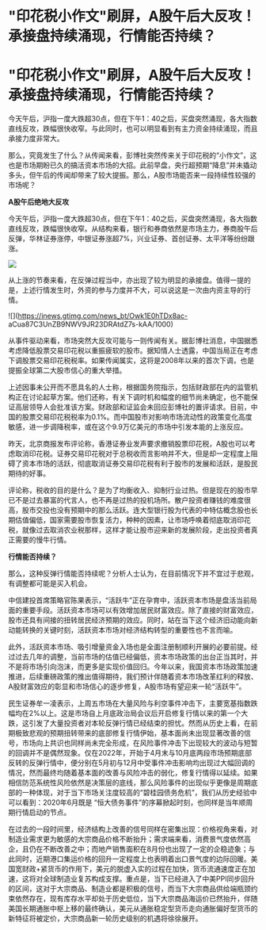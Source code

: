 # "印花税小作文"刷屏，A股午后大反攻！承接盘持续涌现，行情能否持续？

# "印花税小作文"刷屏，A股午后大反攻！承接盘持续涌现，行情能否持续？

今天午后，沪指一度大跌超30点，但在下午1：40之后，买盘突然涌现，各大指数直线反攻，跌幅很快收窄。与此同时，也可以明显看到有主力资金持续涌现，而且承接力度非常大。

那么，究竟发生了什么？从传闻来看，彭博社突然传来关于印花税的“小作文”，这也是市场期盼已久的搞活资本市场的大招。此前早盘，央行超预期“降息”并未撬动多头，但午后的传闻却带来了较大提振。那么，A股市场能否来一段持续性较强的市场呢？

**A股午后绝地大反攻**

今天午后，沪指一度大跌超30点，但在下午1：40之后，买盘突然涌现，各大指数直线反攻，跌幅很快收窄。从结构来看，银行和券商依然是市场主力，券商股午后反弹，华林证券涨停，中银证券涨超7%，兴业证券、首创证券、太平洋等纷纷跟涨。

![](https://inews.gtimg.com/news_bt/OLqZNb8yCIK5CADlWjbbLa08OVXGHNJ1NdRzNL5NUmc3gAA/1000)

从上涨的节奏来看，在反弹过程当中，亦出现了较为明显的承接盘。值得一提的是，上述行情发生时，外资的参与力度并不大，可以说这是一次由内资主导的行情。

![](https://inews.gtimg.com/news_bt/Owk1E0hTDx8ac-
aCua87C3UnZB9NWV9JR23DRAtdZ7s-kAA/1000)

从事件驱动来看，市场突然大反攻可能与一则传闻有关。据彭博社消息，中国据悉考虑降低股票交易印花税以重振疲软的股市。据知情人士透露，中国当局正在考虑下调股票交易印花税税率。如果传闻属实，这将是2008年以来的首次下调，也是提振全球第二大股市信心的重大举措。

上述因事未公开而不愿具名的人士称，根据国务院指示，包括财政部在内的监管机构正在讨论起草方案。他们还称，有关下调时机和幅度的细节尚未确定，也不能保证高层领导人会批准该方案。财政部和证监会未回应彭博社的置评请求。目前，中国的股票交易印花税税率为0.1%。而中国股市对影响市场流动性的政策变化高度敏感，进一步调降税率，或在这个9.9万亿美元的市场中引发本能的上涨反应。

昨天，北京商报发布评论称，香港证券业发声要求撤销股票印花税，A股也可以考虑取消印花税。证券交易印花税对于总税收而言影响并不大，但是却一定程度上阻碍了资本市场的活跃，彻底取消证券交易印花税有利于股市的发展和活跃，是股民期待的好事。

评论称，税收的目的是什么？是为了均衡收入、抑制行业过热。但是现在的股市早已不是过去暴富的代言人，也不再是过热的投机场所。散户投资者赚钱的难度很高，股市交投也没有预期中的那么活跃。连大型银行股为代表的中特估概念股也长期估值偏低，国家需要股市恢复活力，种种的因素，让市场呼唤着彻底取消印花税，就像过去取消农业税那样，这样才能让股市迎来新的发展阶段，走出投资者真正需要的慢牛行情。

**行情能否持续？**

那么，这种反弹行情能否持续呢？分析人士认为，在目前情况下并不宜过于悲观，有调整都可能是买入机会。

中信建投首席策略官陈果表示，“活跃牛”正在孕育中，活跃资本市场是盘活当前局面的重要手段。活跃资本市场可以有效增加居民财富效应。除了直接的财富效应，股市还具有间接的扭转居民经济预期的效应。同时，站在当下这个经济旧动能向新动能转换的关键时刻，活跃资本市场对经济结构转型的重要性也不言而喻。

此外，活跃资本市场、吸引增量资金入场也是全面注册制顺利开展的必要前提。经过过去几年的调整，当前市场的估值已经偏低，资本市场政策的出台正当其时，并不是将市场引向泡沫，而更多是实现价值回归。今年以来，我国资本市场政策加速推进，后续重磅政策的推出值得期待，我们预计伴随着资本市场改革红利的释放、A股财富效应的彰显和市场信心的逐步修复，A股市场有望迎来一轮“活跃牛”。

民生证券牟一凌表示，上周五市场在大量风险与利空事件冲击下，主要宽基指数跌幅均在2%以上。这是市场自上月底政治局会议后开启修复行情以来的第一个大跌，这引发了大量投资者对本轮反弹行情已经结束的担忧。然而从历史上看，在前期极致悲观的预期扭转带来的底部修复行情伊始，基本面尚未出现显著改善的信号，市场向上共识也同样尚未完全形成，在风险事件冲击下出现较大的波动与短暂的回调并不是偶然现象。仅在2022年，开始于4月末与10月底两段市场预期底部反转的反弹行情中，便分别在5月初与12月中受事件冲击影响均出现过大幅回调的情况，然而最终均随着基本面的改善与风险冲击的弱化，修复行情得以延续。如果相信防范系统性风险依然是决策层的底线，那么风险事件的出现似乎更像是周期底部的一种体现，对于当下市场关注度较高的“碧桂园债务危机”，我们从历史经验中可以看到：2020年6月既是
“恒大债务事件”的序幕掀起时刻，也同样是当年顺周期行情启动的节点。

在过去的一段时间里，经济结构上改善的信号同样在密集出现：价格视角来看，对制造业需求更为敏感的大宗商品价格不断抬升；需求端来看，消费景气度依然高企，且仍在不断改善之中；而地产销售面积在8月份也出现了一定的企稳迹象；与此同时，近期港口集运价格的回升一定程度上也表明着出口景气度的边际回暖。美国宽财政+紧货币的作用下，美元的脱虚入实的过程在加快，货币流通速度正在加速，这将对全球制造业复苏构成支撑。重点是，当下已经进入了中美PPI同步回升的区间，这对于大宗商品、制造业都是积极的信号，而当下大宗商品供给端瓶颈约束依然存在，现有库存水平却处于历史低位，当下大宗商品海运价已然抬升，伴随美国长期通胀中枢上移的最终确认，美元从通胀稳定型货币走向通胀偏好型货币的新特征将被定价，大宗商品新一轮历史级别的机遇将徐徐展开。

